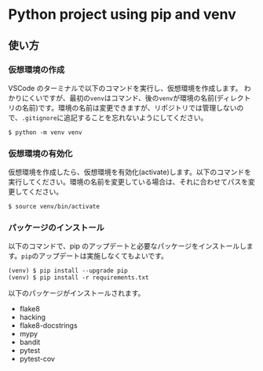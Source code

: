 # Python project using pip and venv

## 使い方

### 仮想環境の作成

VSCode のターミナルで以下のコマンドを実行し、仮想環境を作成します。
わかりにくいですが、最初の`venv`はコマンド、後の`venv`が環境の名前(ディレクトリの名前)です。環境の名前は変更できますが、リポジトリでは管理しないので、`.gitignore`に追記することを忘れないようにしてください。

```
$ python -m venv venv
```

### 仮想環境の有効化

仮想環境を作成したら、仮想環境を有効化(activate)します。以下のコマンドを実行してください。環境の名前を変更している場合は、それに合わせてパスを変更してください。

```
$ source venv/bin/activate
```

### パッケージのインストール

以下のコマンドで、pip のアップデートと必要なパッケージをインストールします。`pip`のアップデートは実施しなくてもよいです。

```
(venv) $ pip install --upgrade pip
(venv) $ pip install -r requirements.txt
```

以下のパッケージがインストールされます。

- flake8
- hacking
- flake8-docstrings
- mypy
- bandit
- pytest
- pytest-cov
